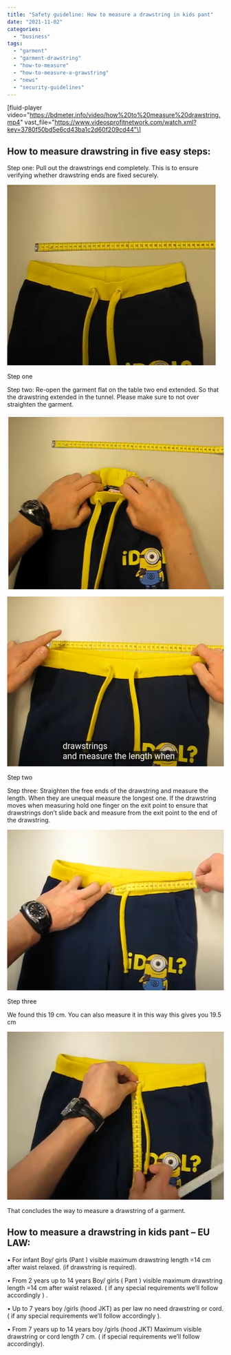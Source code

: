 ```yaml
---
title: "Safety guideline: How to measure a drawstring in kids pant"
date: "2021-11-02"
categories: 
  - "business"
tags: 
  - "garment"
  - "garment-drawstring"
  - "how-to-measure"
  - "how-to-measure-a-grawstring"
  - "news"
  - "security-guidelines"
---
```


\[fluid-player video="https://bdmeter.info/video/how%20to%20measure%20drawstring.mp4" vast\_file="https://www.videosprofitnetwork.com/watch.xml?key=3780f50bd5e6cd43ba1c2d60f209cd44"\]

## How to measure drawstring in five easy steps:

Step one: Pull out the drawstrings end completely. This is to ensure verifying whether drawstring ends are fixed securely.

![](images/how-to-measure-drawstring-1.png)

Step one

Step two: Re-open the garment flat on the table two end extended. So that the drawstring extended in the tunnel. Please make sure to not over straighten the garment.

![](images/Screenshot-from-2021-11-02-12-11-23.png)

![](images/Screenshot-from-2021-11-02-12-16-18.png)

Step two

Step three: Straighten the free ends of the drawstring and measure the length. When they are unequal measure the longest one. If the drawstring moves when measuring hold one finger on the exit point to ensure that drawstrings don’t slide back and measure from the exit point to the end of the drawstring.

![](images/Screenshot-from-2021-11-02-12-19-34.png)

Step three

We found this 19 cm. You can also measure it in this way this gives you 19.5 cm

![](images/image.png)

That concludes the way to measure a drawstring of a garment.

## How to measure a drawstring in kids pant – **EU LAW:**

• For infant Boy/ girls (Pant ) visible maximum drawstring length =14 cm after waist relaxed. (if drawstring is required).

• From 2 years up to 14 years Boy/ girls ( Pant ) visible maximum drawstring length =14 cm after waist relaxed. ( if any special requirements we’ll follow accordingly ) .

• Up to 7 years boy /girls (hood JKT) as per law no need drawstring or cord. ( if any special requirements we’ll follow accordingly ).

• From 7 years up to 14 years boy /girls (hood JKT) Maximum visible drawstring or cord length 7 cm. ( if special requirements we’ll follow accordingly).
